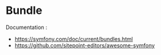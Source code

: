 # Bundle

Documentation :
 - https://symfony.com/doc/current/bundles.html
 - https://github.com/sitepoint-editors/awesome-symfony
